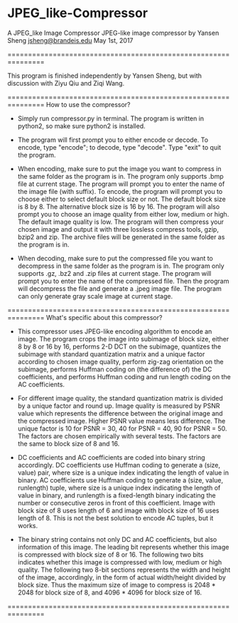 # JPEG_like-Compressor
A JPEG_like Image Compressor
JPEG-like image compressor by Yansen Sheng
jsheng@brandeis.edu
                                                  May 1st, 2017

===============================================================

This program is finished independently by Yansen Sheng, but with
discussion with Ziyu Qiu and Ziqi Wang.

===============================================================
How to use the compressor?

- Simply run compressor.py in terminal. The program is written
  in python2, so make sure python2 is installed.

- The program will first prompt you to either encode or decode.
  To encode, type "encode"; to decode, type "decode". Type "exit"
  to quit the program.

- When encoding, make sure to put the image you want to compress
  in the same folder as the program is in. The program only supports
  .bmp file at current stage. The program will prompt you to enter
  the name of the image file (with suffix). To encode, the program
  will prompt you to choose either to select default block size or
  not. The default block size is 8 by 8. The alternative block size
  is 16 by 16. The program will also prompt you to choose an image
  quality from either low, medium or high. The default image quality
  is low. The program will then compress your chosen image and output
  it with three lossless compress tools, gzip, bzip2 and zip. The
  archive files will be generated in the same folder as the program
  is in.

- When decoding, make sure to put the compressed file you want to
  decompress in the same folder as the program is in. The program
  only supports .gz, .bz2 and .zip files at current stage. The program
  will prompt you to enter the name of the compressed file. Then
  the program will decompress the file and generate a .jpeg image
  file. The program can only generate gray scale image at current
  stage.

===============================================================
What's specific about this compressor?

- This compressor uses JPEG-like encoding algorithm to encode an
  image. The program crops the image into subimage of block size,
  either 8 by 8 or 16 by 16, performs 2-D DCT on the subimage,
  quantizes the subimage with standard quantization matrix and a
  unique factor according to chosen image quality, perform zig-zag
  orientation on the subimage, performs Huffman coding on (the
  difference of) the DC coefficients, and performs Huffman coding
  and run length coding on the AC coefficients.

- For different image quality, the standard quantization matrix is
  divided by a unique factor and round up. Image quality is measured
  by PSNR value which represents the difference between the original
  image and the compressed image. Higher PSNR value means less difference.
  The unique factor is 10 for PSNR = 30, 40 for PSNR = 40, 90 for
  PSNR = 50. The factors are chosen empirically with several tests.
  The factors are the same to block size of 8 and 16.

- DC coefficients and AC coefficients are coded into binary string
  accordingly. DC coefficients use Huffman coding to generate a
  (size, value) pair, where size is a unique index indicating the
  length of value in binary. AC coefficients use Huffman coding to
  generate a (size, value, runlength) tuple, where size is a unique
  index indicating the length of value in binary, and runlength is a
  fixed-length binary indicating the number or consecutive zeros in
  front of this coefficient. Image with block size of 8 uses length
  of 6 and image with block size of 16 uses length of 8. This is not
  the best solution to encode AC tuples, but it works.

- The binary string contains not only DC and AC coefficients, but also
  information of this image. The leading bit represents whether this
  image is compressed with block size of 8 or 16. The following two
  bits indicates whether this image is compressed with low, medium or
  high quality. The following two 8-bit sections represents the width
  and height of the image, accordingly, in the form of actual width/height
  divided by block size. Thus the maximum size of image to compress
  is 2048 * 2048 for block size of 8, and 4096 * 4096 for block size
  of 16.

===============================================================
